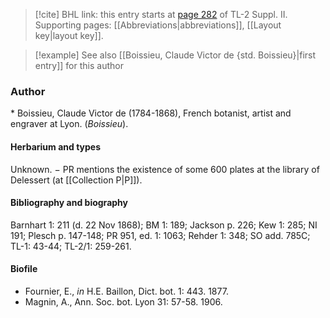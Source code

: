 > [!cite] BHL link: this entry starts at [page 282](https://www.biodiversitylibrary.org/item/103859#page/292/mode/1up) of TL-2 Suppl. II.
> Supporting pages: [[Abbreviations|abbreviations]], [[Layout key|layout key]].

> [!example] See also [[Boissieu, Claude Victor de {std. Boissieu}|first entry]] for this author

### Author

\* Boissieu, Claude Victor de (1784-1868), French botanist, artist and engraver at Lyon. (*Boissieu*).

#### Herbarium and types

Unknown. − PR mentions the existence of some 600 plates at the library of Delessert (at [[Collection P|P]]).

#### Bibliography and biography

Barnhart 1: 211 (d. 22 Nov 1868); BM 1: 189; Jackson p. 226; Kew 1: 285; NI 191; Plesch p. 147-148; PR 951, ed. 1: 1063; Rehder 1: 348; SO add. 785C; TL-1: 43-44; TL-2/1: 259-261.

#### Biofile

- Fournier, E., *in* H.E. Baillon, Dict. bot. 1: 443. 1877.
- Magnin, A., Ann. Soc. bot. Lyon 31: 57-58. 1906.


